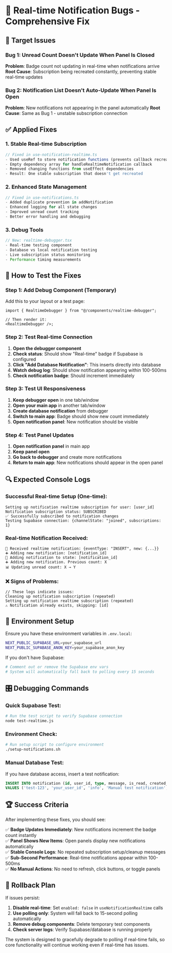 # 🐛 Real-time Notification Bugs - Comprehensive Fix

## 🎯 Target Issues

### Bug 1: Unread Count Doesn't Update When Panel Is Closed

**Problem**: Badge count not updating in real-time when notifications arrive
**Root Cause**: Subscription being recreated constantly, preventing stable real-time updates

### Bug 2: Notification List Doesn't Auto-Update When Panel Is Open

**Problem**: New notifications not appearing in the panel automatically
**Root Cause**: Same as Bug 1 - unstable subscription connection

## ✅ Applied Fixes

### 1. **Stable Real-time Subscription**

```typescript
// Fixed in use-notification-realtime.ts
- Used useRef to store notification functions (prevents callback recreation)
- Empty dependency array for handleRealtimeNotification callback
- Removed changing functions from useEffect dependencies
- Result: One stable subscription that doesn't get recreated
```

### 2. **Enhanced State Management**

```typescript
// Fixed in use-notifications.ts
- Added duplicate prevention in addNotification
- Enhanced logging for all state changes
- Improved unread count tracking
- Better error handling and debugging
```

### 3. **Debug Tools**

```typescript
// New: realtime-debugger.tsx
- Real-time testing component
- Database vs local notification testing
- Live subscription status monitoring
- Performance timing measurements
```

## 🧪 How to Test the Fixes

### Step 1: Add Debug Component (Temporary)

Add this to your layout or a test page:

```tsx
import { RealtimeDebugger } from "@/components/realtime-debugger";

// Then render it:
<RealtimeDebugger />;
```

### Step 2: Test Real-time Connection

1. **Open the debugger component**
2. **Check status**: Should show "Real-time" badge if Supabase is configured
3. **Click "Add Database Notification"**: This inserts directly into database
4. **Watch debug log**: Should show notification appearing within 100-500ms
5. **Check notification badge**: Should increment immediately

### Step 3: Test UI Responsiveness

1. **Keep debugger open** in one tab/window
2. **Open your main app** in another tab/window
3. **Create database notification** from debugger
4. **Switch to main app**: Badge should show new count immediately
5. **Open notification panel**: New notification should be visible

### Step 4: Test Panel Updates

1. **Open notification panel** in main app
2. **Keep panel open**
3. **Go back to debugger** and create more notifications
4. **Return to main app**: New notifications should appear in the open panel

## 🔍 Expected Console Logs

### Successful Real-time Setup (One-time):

```
Setting up notification realtime subscription for user: [user_id]
Notification subscription status: SUBSCRIBED
✅ Successfully subscribed to notification changes
Testing Supabase connection: {channelState: "joined", subscriptions: 1}
```

### Real-time Notification Received:

```
🔔 Received realtime notification: {eventType: "INSERT", new: {...}}
➕ Adding new notification: [notification_id]
🔔 Adding notification to state: [notification_id]
➕ Adding new notification. Previous count: X
📊 Updating unread count: X → Y
```

### ❌ Signs of Problems:

```
// These logs indicate issues:
Cleaning up notification subscription (repeated)
Setting up notification realtime subscription (repeated)
⚠️ Notification already exists, skipping: [id]
```

## 🚀 Environment Setup

Ensure you have these environment variables in `.env.local`:

```bash
NEXT_PUBLIC_SUPABASE_URL=your_supabase_url
NEXT_PUBLIC_SUPABASE_ANON_KEY=your_supabase_anon_key
```

If you don't have Supabase:

```bash
# Comment out or remove the Supabase env vars
# System will automatically fall back to polling every 15 seconds
```

## 🎛️ Debugging Commands

### Quick Supabase Test:

```bash
# Run the test script to verify Supabase connection
node test-realtime.js
```

### Environment Check:

```bash
# Run setup script to configure environment
./setup-notifications.sh
```

### Manual Database Test:

If you have database access, insert a test notification:

```sql
INSERT INTO notification (id, user_id, type, message, is_read, created_at, updated_at)
VALUES ('test-123', 'your_user_id', 'info', 'Manual test notification', false, NOW(), NOW());
```

## 🏆 Success Criteria

After implementing these fixes, you should see:

✅ **Badge Updates Immediately**: New notifications increment the badge count instantly  
✅ **Panel Shows New Items**: Open panels display new notifications automatically  
✅ **Stable Console Logs**: No repeated subscription setup/cleanup messages  
✅ **Sub-Second Performance**: Real-time notifications appear within 100-500ms  
✅ **No Manual Actions**: No need to refresh, click buttons, or toggle panels

## 🔧 Rollback Plan

If issues persist:

1. **Disable real-time**: Set `enabled: false` in `useNotificationRealtime` calls
2. **Use polling only**: System will fall back to 15-second polling automatically
3. **Remove debug components**: Delete temporary test components
4. **Check server logs**: Verify Supabase/database is running properly

The system is designed to gracefully degrade to polling if real-time fails, so core functionality will continue working even if real-time has issues.
